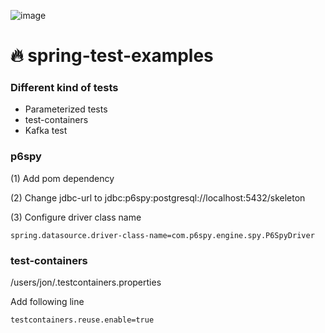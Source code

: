 ![image](https://user-images.githubusercontent.com/45692017/112557995-0a44ea00-8dce-11eb-93df-ac5016da6859.png)

# 🔥 spring-test-examples

### Different kind of tests

* Parameterized tests
* test-containers
* Kafka test



### p6spy

(1) Add pom dependency

(2) Change jdbc-url to jdbc:p6spy:postgresql://localhost:5432/skeleton

(3) Configure driver class name 

```
spring.datasource.driver-class-name=com.p6spy.engine.spy.P6SpyDriver
```


### test-containers

/users/jon/.testcontainers.properties

Add following line

```
testcontainers.reuse.enable=true
```
